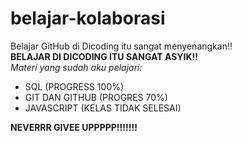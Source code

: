 # belajar-kolaborasi

Belajar GitHub di Dicoding itu sangat menyenangkan!!<br>
**BELAJAR DI DICODING ITU SANGAT ASYIK!!**<br>
*Materi yang sudah aku pelajari:*

- SQL (PROGRESS 100%)
- GIT DAN GITHUB (PROGRES 70%)
- JAVASCRIPT (KELAS TIDAK SELESAI)

**NEVERRR GIVEE UPPPPP!!!!!!!**
